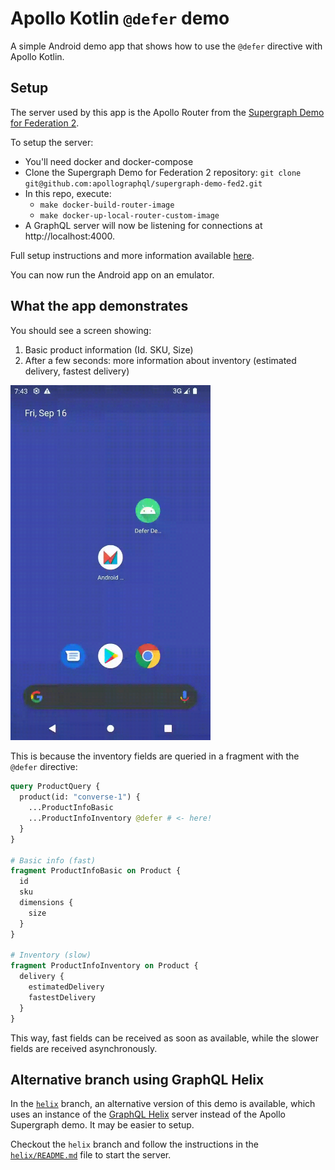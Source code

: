 # Apollo Kotlin `@defer` demo

A simple Android demo app that shows how to use the `@defer` directive with Apollo Kotlin.

## Setup

The server used by this app is the Apollo Router from the [Supergraph Demo for Federation 2](https://github.com/apollographql/supergraph-demo-fed2).

To setup the server:
- You'll need docker and docker-compose
- Clone the Supergraph Demo for Federation 2 repository: `git clone git@github.com:apollographql/supergraph-demo-fed2.git`
- In this repo, execute:
  - `make docker-build-router-image`
  - `make docker-up-local-router-custom-image`
- A GraphQL server will now be listening for connections at http://localhost:4000.

Full setup instructions and more information available [here](https://github.com/apollographql/supergraph-demo-fed2).

You can now run the Android app on an emulator.

## What the app demonstrates

You should see a screen showing:
1. Basic product information (Id. SKU, Size)
2. After a few seconds: more information about inventory (estimated delivery, fastest delivery)

<img src="https://raw.githubusercontent.com/BoD/DeferDemo/master/screenrecord.gif" width="320" />

This is because the inventory fields are queried in a fragment with the `@defer` directive:

```graphql
query ProductQuery {
  product(id: "converse-1") {
    ...ProductInfoBasic
    ...ProductInfoInventory @defer # <- here!
  }
}

# Basic info (fast)
fragment ProductInfoBasic on Product {
  id
  sku
  dimensions {
    size
  }
}

# Inventory (slow)
fragment ProductInfoInventory on Product {
  delivery {
    estimatedDelivery
    fastestDelivery
  }
}
```

This way, fast fields can be received as soon as available, while the slower fields are received asynchronously.

## Alternative branch using GraphQL Helix

In the [`helix`](https://github.com/BoD/DeferDemo/tree/helix) branch, an alternative version of this demo is available, which uses an instance of the [GraphQL Helix](https://www.graphql-helix.com/) server instead of the Apollo Supergraph demo. It may be easier to setup.

Checkout the `helix` branch and follow the instructions in the [`helix/README.md`](https://github.com/BoD/DeferDemo/blob/helix/helix/README.md) file to start the server.
